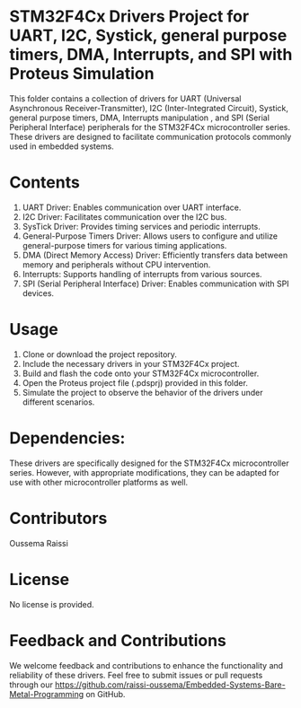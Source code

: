 # STM32F4Cx Drivers Project for UART, I2C, Systick, general purpose timers, DMA, Interrupts, and SPI with Proteus Simulation
This folder contains a collection of drivers for UART (Universal Asynchronous Receiver-Transmitter), I2C (Inter-Integrated Circuit), Systick, general purpose timers, DMA, Interrupts manipulation , and SPI (Serial Peripheral Interface) peripherals for the STM32F4Cx microcontroller series. These drivers are designed to facilitate communication protocols commonly used in embedded systems.

# Contents
1. UART Driver: Enables communication over UART interface.
2. I2C Driver: Facilitates communication over the I2C bus.
3. SysTick Driver: Provides timing services and periodic interrupts.
4. General-Purpose Timers Driver: Allows users to configure and utilize general-purpose timers for various timing applications.
5. DMA (Direct Memory Access) Driver: Efficiently transfers data between memory and peripherals without CPU intervention.
6. Interrupts: Supports handling of interrupts from various sources.
7. SPI (Serial Peripheral Interface) Driver: Enables communication with SPI devices.

# Usage
1. Clone or download the project repository.
2. Include the necessary drivers in your STM32F4Cx project.
3. Build and flash the code onto your STM32F4Cx microcontroller.
4. Open the Proteus project file (.pdsprj) provided in this folder.
5. Simulate the project to observe the behavior of the drivers under different scenarios.

# Dependencies:

These drivers are specifically designed for the STM32F4Cx microcontroller series. However, with appropriate modifications, they can be adapted for use with other microcontroller platforms as well.

# Contributors
Oussema Raissi
# License
No license is provided.

# Feedback and Contributions
We welcome feedback and contributions to enhance the functionality and reliability of these drivers. Feel free to submit issues or pull requests through our https://github.com/raissi-oussema/Embedded-Systems-Bare-Metal-Programming on GitHub.
